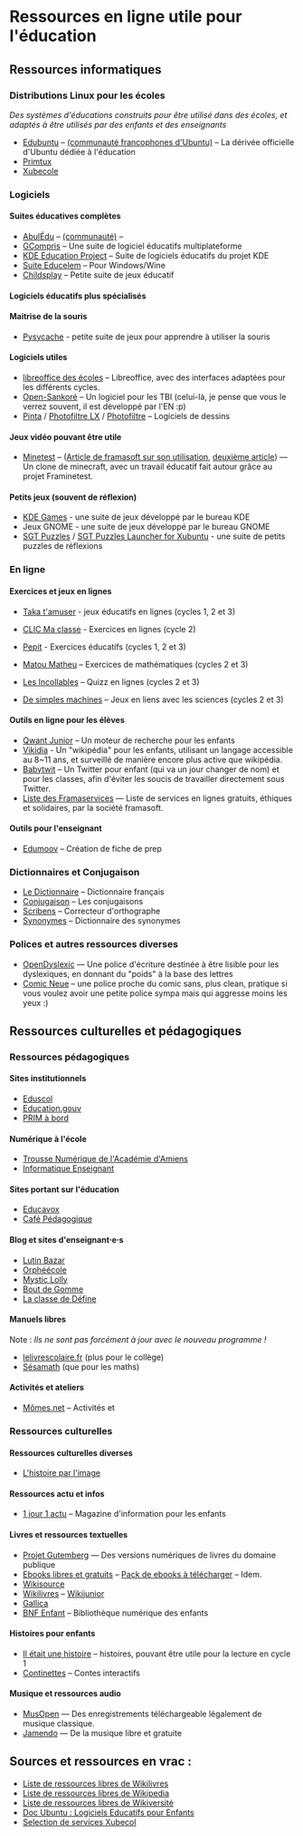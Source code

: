 # Ressources en ligne utile pour l'éducation

## Ressources informatiques

### Distributions Linux pour les écoles

*Des systèmes d'éducations construits pour être utilisé dans des écoles, et adaptés à être utilisés par des enfants et des enseignants*

- [Edubuntu](http://edubuntu.org/) – [(communauté francophones d'Ubuntu)](https://www.ubuntu-fr.org/) – La dérivée officielle d'Ubuntu dédiée à l'éducation
- [Primtux](http://primtux.fr/)
- [Xubecole](http://www.xubecol.ovh/)

### Logiciels

#### Suites éducatives complètes

- [AbulÉdu](http://www.abuledu.org/) – [(communauté)](http://abuledu-fr.org/) – 
- [GCompris](http://gcompris.net/index-fr.html) – Une suite de logiciel éducatifs multiplateforme
- [KDE Education Project](https://edu.kde.org/) – Suite de logiciels éducatifs du projet KDE
- [Suite Educelem](http://www2.ac-lyon.fr/services/rhone/ash/spip.php?article252) – Pour Windows/Wine
- [Childsplay](http://www.schoolsplay.org/) – Petite suite de jeux éducatif

#### Logiciels éducatifs plus spécialisés

#### Maitrise de la souris

- [Pysycache](www.pysycache.org/web/en/presentation.html) - petite suite de jeux pour apprendre à utiliser la souris

#### Logiciels utiles

- [libreoffice des écoles](http://libreofficedesecoles.free.fr/) – Libreoffice, avec des interfaces adaptées pour les différents cycles.
- [Open-Sankoré](http://open-sankore.org/fr) – Un logiciel pour les TBI (celui-là, je pense que vous le verrez souvent, il est développé par l'EN :p)
- [Pinta](https://pinta-project.com/pintaproject/pinta/) / [Photofiltre LX](http://photofiltre-lx.org/) / [Photofiltre](http://www.photofiltre.com/) – Logiciels de dessins 

#### Jeux vidéo pouvant être utile

- [Minetest](http://www.minetest.net/) – ([Article de framasoft sur son utilisation](https://framablog.org/2016/09/01/minetest-interets-et-possibilites-pedagogiques/), [deuxième article](https://framablog.org/2016/09/01/framinetest-edu-laissez-microsoft-hors-de-portee-de-nos-enfants/)) — Un clone de minecraft, avec un travail éducatif fait autour grâce au projet Framinetest.

#### Petits jeux (souvent de réflexion)

- [KDE Games](https://www.kde.org/applications/games/) - une suite de jeux développé par le bureau KDE
- Jeux GNOME - une suite de jeux développé par le bureau GNOME
- [SGT Puzzles](http://www.chiark.greenend.org.uk/~sgtatham/puzzles/) / [SGT Puzzles Launcher for Xubuntu](https://smdavis.us/2016/11/06/sgt-puzzles-collection-introduction/) - une suite de petits puzzles de réflexions

### En ligne

#### Exercices et jeux en lignes

- [Taka t'amuser](http://www.takatamuser.com/index.php) - jeux éducatifs en lignes (cycles 1, 2 et 3)
- [CLIC Ma classe](http://www.clicmaclasse.fr/) - Exercices en lignes (cycle 2)
- [Pepit](http://www.pepit.be/) - Exercices éducatifs (cycles 1, 2 et 3)
- [Matou Matheu](matoumatheux.ac-rennes.fr/accueilniveaux/accueilFrance.htm) – Exercices de mathématiques (cycles 2 et 3)
- [Les Incollables](http://www.lesincollables.com/index.php?p_m=incos&p_a=home) – Quizz en lignes (cycles 2 et 3)

- [De simples machines](http://www.cite-sciences.fr/ressources-en-ligne/juniors/machines-simples/experiences-ludiques/) – Jeux en liens avec les sciences (cycles 2 et 3)

#### Outils en ligne pour les élèves

- [Qwant Junior](http://qwantjunior.com/) – Un moteur de recherche pour les enfants
- [Vikidia](https://fr.vikidia.org/wiki/Vikidia:Accueil) - Un "wikipédia" pour les enfants, utilisant un langage accessible au 8~11 ans, et surveillé de manière encore plus active que wikipédia.
- [Babytwit](https://babytwit.fr/main/login) – Un Twitter pour enfant (qui va un jour changer de nom) et pour les classes, afin d'éviter les soucis de travailler directement sous Twitter.
- [Liste des Framaservices](https://degooglisons-internet.org/liste) — Liste de services en lignes gratuits, éthiques et solidaires, par la société framasoft.

#### Outils pour l'enseignant

- [Edumoov](https://www.edumoov.com/) – Création de fiche de prep

### Dictionnaires et Conjugaison

- [Le Dictionnaire](http://www.le-dictionnaire.com/) – Dictionnaire français
- [Conjugaison](http://www.conjugaison.com/) – Les conjugaisons
- [Scribens](https://www.scribens.fr/) – Correcteur d'orthographe
- [Synonymes](http://www.synonymes.com/) – Dictionnaire des synonymes

### Polices et autres ressources diverses

- [OpenDyslexic](http://opendyslexic.org/) — Une police d'écriture destinée à être lisible pour les dyslexiques, en donnant du "poids" à la base des lettres
- [Comic Neue](http://www.comicneue.com/) – une police proche du comic sans, plus clean, pratique si vous voulez avoir une petite police sympa mais qui aggresse moins les yeux :)

## Ressources culturelles et pédagogiques

### Ressources pédagogiques

#### Sites institutionnels

- [Eduscol](http://eduscol.fr)
- [Education.gouv](http://education.gouv.fr/)
- [PRIM à bord](http://eduscol.education.fr/primabord/)

#### Numérique à l'école

- [Trousse Numérique de l'Académie d'Amiens](http://dsden02.ac-amiens.fr/tnp/tnp_internet/Trousse_numerique_pedagogique.html) 
- [Informatique Enseignant](informatique-enseignant.com)

#### Sites portant sur l'éducation

- [Educavox](http://www.educavox.fr/)
- [Café Pédagogique](www.cafepedagogique.net/Pages/Accueil.aspx)

#### Blog et sites d'enseignant⋅e⋅s

- [Lutin Bazar](http://lutinbazar.fr)
- [Orphéécole](http://orpheecole.com)
- [Mystic Lolly](http://www.mysticlolly-leblog.fr/)
- [Bout de Gomme](http://boutdegomme.fr)
- [La classe de Défine](http://laclassededefine.fr)

#### Manuels libres 

Note : *Ils ne sont pas forcément à jour avec le nouveau programme !*

- [lelivrescolaire.fr](http://www.lelivrescolaire.fr/) (plus pour le collège)
- [Sésamath](http://www.sesamath.net/) (que pour les maths)

#### Activités et ateliers

- [Mômes.net](http://www.momes.net) – Activités et 

### Ressources culturelles

#### Ressources culturelles diverses

- [L'histoire par l'image](https://www.histoire-image.org/)

#### Ressources actu et infos

- [1 jour 1 actu](http://www.1jour1actu.com/) – Magazine d'information pour les enfants

#### Livres et ressources textuelles

- [Projet Gutemberg](http://www.gutenberg.org/wiki/FR_Principal) — Des versions numériques de livres du domaine publique
- [Ebooks libres et gratuits](http://www.ebooksgratuits.com/ebooks.php) – [Pack de ebooks à télécharger](http://www.ebooksgratuits.com/torrent.php) – Idem.
- [Wikisource](https://fr.wikisource.org/wiki/Wikisource:Accueil)
- [Wikilivres](https://fr.wikibooks.org/wiki/Accueil) – [Wikijunior](https://fr.wikibooks.org/wiki/Wikijunior)
- [Gallica](http://gallica.bnf.fr/)
- [BNF Enfant](http://enfants.bnf.fr/index.htm) – Bibliothèque numérique des enfants

#### Histoires pour enfants
- [Il était une histoire](www.iletaitunehistoire.com) – histoires, pouvant être utile pour la lecture en cycle 1
- [Continettes](http://continette.free.fr/) – Contes interactifs

#### Musique et ressources audio

- [MusOpen](https://musopen.org/) — Des enregistrements téléchargeable légalement de musique classique.
- [Jamendo](https://jamendo.com) — De la musique libre et gratuite

## Sources et ressources en vrac :

- [Liste de ressources libres de Wikilivres](https://fr.wikibooks.org/wiki/Wikilivres:Ressources_libres_de_droit)
- [Liste de ressources libres de Wikipedia](https://fr.wikipedia.org/wiki/Wikip%C3%A9dia:Ressources_libres#Texte)
- [Liste de ressources libres de Wikiversité](https://fr.wikiversity.org/wiki/Ressources_%C3%A9ducatives_libres)
- [Doc Ubuntu : Logiciels Educatifs pour Enfants](https://doc.ubuntu-fr.org/logiciels_educatifs_pour_les_enfants)
- [Selection de services Xubecol](http://www.xubecol.ovh/index.php?page=selection)